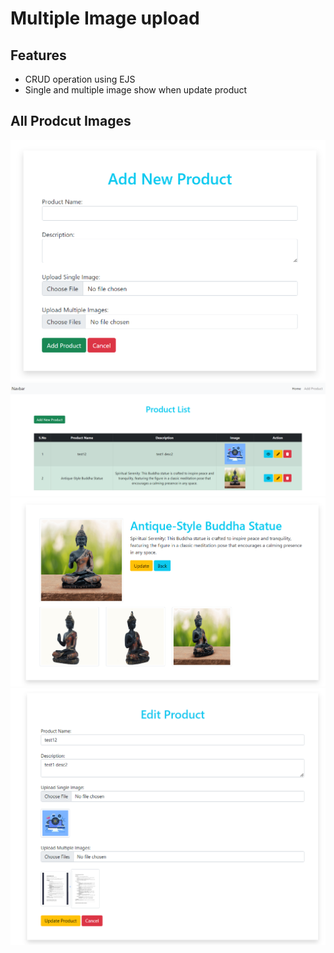 # Multiple Image upload
## Features
- CRUD operation using EJS
- Single and multiple image show when update product

## All Prodcut Images
![add-product](./public/add.png)
![view-product](./public/view.png)
![single-product](./public/singleView.png)
![update-product](./public/update.png)